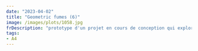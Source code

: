 ```yaml
---
date: "2023-04-02"
title: "Geometric fumes (6)"
image: /images/plots/1058.jpg
frDescription: "prototype d'un projet en cours de conception qui explore plusieurs dualités: géométrique vs organique, noir et blanc, ordonné vs aléatoire, polaire vs cartésien, pixels vs traits,... et bien sûr digital vs physical. Il a fallu compter plusieurs heures pour tracer au stylo gel blanc des centaines de milliers de petites courbes organisées pour colorier l'espace."
tags:
- A4
---
```


